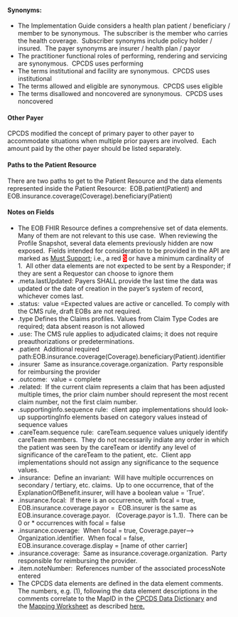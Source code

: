 <h4 class="x_MsoNormal">Synonyms:</h4>
<ul>
<li class="x_MsoNormal">The Implementation Guide considers a health plan patient / beneficiary / member to be synonymous.&nbsp; The subscriber is the member who carries the health coverage.&nbsp; Subscriber synonyms include policy holder / insured.&nbsp; The payer synonyms are insurer / health plan / payor</li>
<li class="x_MsoNormal">The practitioner functional roles of performing, rendering and servicing are synonymous.&nbsp; CPCDS uses performing</li>
<li class="x_MsoNormal">The terms institutional and facility are synonymous.&nbsp; CPCDS uses institutional</li>
<li class="x_MsoNormal">The terms allowed and eligible are synonymous.&nbsp; CPCDS uses eligible</li>
<li class="x_MsoNormal">The terms disallowed and noncovered are synonymous.&nbsp; CPCDS uses noncovered</li>
</ul>
<h4 class="x_MsoNormal">Other Payer</h4>
<p class="x_MsoNormal">CPCDS modified the concept of primary payer to other payer to accommodate situations when multiple prior payers are involved.&nbsp; Each amount paid by the other payer should be listed separately.</p>
<h4 class="x_MsoNormal">Paths to the Patient Resource</h4>
<p class="x_MsoNormal">There are two paths to get to the Patient Resource and the data elements represented inside the Patient Resource:&nbsp;&nbsp;EOB.patient(Patient) and EOB.insurance.coverage(Coverage).beneficiary(Patient)</p>
<h4 class="x_MsoNormal">Notes on Fields</h4>
<ul>
<li class="x_MsoNormal">The EOB FHIR Resource defines a comprehensive set of data elements.&nbsp; Many of them are not relevant to this use case.&nbsp; When reviewing the Profile Snapshot, several data elements previously hidden are now exposed.&nbsp; Fields intended for consideration to be provided in the API are marked as <a href="General_Guidance.html#must-support">Must Support</a>; i.e., a red <span style="color: #ffffff; background-color: #ff0000;">S</span> or have a minimum cardinality of 1.&nbsp; All other data elements are not expected to be sent by a Responder; if they are sent a Requestor can choose to ignore them</li>
<li class="x_MsoNormal">.meta.lastUpdated:&nbsp;Payers SHALL provide the last time the data was updated or the date of creation in the payer&rsquo;s system of record, whichever comes last.</li>
<li class="x_MsoNormal">.status:&nbsp; value =Expected values are active or cancelled. To comply with the CMS rule, draft EOBs are not required.&nbsp;</li>
<li class="x_MsoNormal">.type&nbsp;Defines the Claims profiles. Values from Claim Type Codes are required; data absent reason is not allowed</li>
<li class="x_MsoNormal">.use:&nbsp;The CMS rule applies to adjudicated claims; it does not require preauthorizations or predeterminations.</li>
<li class="x_MsoNormal">.patient&nbsp; Additional required path:EOB.insurance.coverage(Coverage).beneficiary(Patient).identifier</li>
<li class="x_MsoNormal">.insurer&nbsp; Same as insurance.coverage.organization.&nbsp; Party responsible for reimbursing the provider</li>
<li class="x_MsoNormal">.outcome:&nbsp; value = complete</li>
<li class="x_MsoNormal">.related:&nbsp; If the current claim represents a claim that has been adjusted multiple times, the prior claim number should represent the most recent claim number, not the first claim number.</li>
<li class="x_MsoNormal">.supportinginfo.sequence rule:&nbsp; client app implementations should look-up supportingInfo elements based on category values instead of sequence values</li>
<li class="x_MsoNormal">.careTeam.sequence rule:&nbsp; careTeam.sequence values uniquely identify careTeam members.&nbsp; They do not necessarily indiate any order in which the patient was seen by the careTeam or identify any level of significance of the careTeam to the patient, etc.&nbsp; Client app implementations should not assign any significance to the sequence values.&nbsp;&nbsp;&nbsp;</li>
<li class="x_MsoNormal">.insurance:&nbsp;&nbsp;Define an invariant:&nbsp; Will have multiple occurrences on secondary / tertiary, etc. claims.&nbsp; Up to one occurrence, that of the ExplanationOfBenefit.insurer, will have a boolean value = 'True'.&nbsp;</li>
<li class="x_MsoNormal">.insurance.focal:&nbsp; If there is an occurrence, with focal = true, EOB.insurance.coverage.payor =&nbsp; EOB.insurer is the same as EOB.insurance.coverage.payor.&nbsp;&nbsp; (Coverage.payor is 1..1).&nbsp; There can be&nbsp; 0 or * occurrences with focal = false</li>
<li class="x_MsoNormal">.insurance.coverage:&nbsp; When focal = true, Coverage.payer--&gt; Organization.identifier.&nbsp; When focal = false, EOB.insurance.coverage.display = [name of other carrier]&nbsp;&nbsp;</li>
<li class="x_MsoNormal">.insurance.coverage:&nbsp; Same as insurance.coverage.organization.&nbsp; Party responsible for reimbursing the provider.</li>
<li class="x_MsoNormal">.item.noteNumber:&nbsp; References number of the associated processNote entered</li>
<li class="x_MsoNormal">The CPCDS data elements are defined in the data element comments.&nbsp; The numbers, e.g. (1), following the data element descriptions in the comments correlate to the MapID in the&nbsp;<a href="CPCDSDataDictionary.docx" >CPCDS Data Dictionary</a>&nbsp;and the&nbsp;<a href="CPCDStoFHIRProfilesMapping.xlsx">Mapping Worksheet</a>&nbsp;as described&nbsp;<a href="4_Common_Payer_Consumer_Data_Set.html">here.</a></li>
</ul>